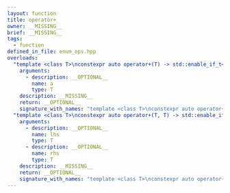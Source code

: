 ```yaml
---
layout: function
title: operator+
owner: __MISSING__
brief: __MISSING__
tags:
  - function
defined_in_file: enum_ops.hpp
overloads:
  "template <class T>\nconstexpr auto operator+(T) -> std::enable_if_t<stlab::implementation::has_enabled_arithmetic<T>, T>":
    arguments:
      - description: __OPTIONAL__
        name: a
        type: T
    description: __MISSING__
    return: __OPTIONAL__
    signature_with_names: "template <class T>\nconstexpr auto operator+(T a) -> std::enable_if_t<stlab::implementation::has_enabled_arithmetic<T>, T>"
  "template <class T>\nconstexpr auto operator+(T, T) -> std::enable_if_t<stlab::implementation::has_enabled_arithmetic<T>, T>":
    arguments:
      - description: __OPTIONAL__
        name: lhs
        type: T
      - description: __OPTIONAL__
        name: rhs
        type: T
    description: __MISSING__
    return: __OPTIONAL__
    signature_with_names: "template <class T>\nconstexpr auto operator+(T lhs, T rhs) -> std::enable_if_t<stlab::implementation::has_enabled_arithmetic<T>, T>"
---
```

